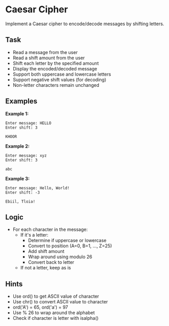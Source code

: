 # Caesar Cipher

Implement a Caesar cipher to encode/decode messages by shifting letters.

## Task
- Read a message from the user
- Read a shift amount from the user
- Shift each letter by the specified amount
- Display the encoded/decoded message
- Support both uppercase and lowercase letters
- Support negative shift values (for decoding)
- Non-letter characters remain unchanged

## Examples
**Example 1:**
```
Enter message: HELLO
Enter shift: 3
```
```
KHOOR
```

**Example 2:**
```
Enter message: xyz
Enter shift: 3
```
```
abc
```

**Example 3:**
```
Enter message: Hello, World!
Enter shift: -3
```
```
Ebiil, Tloia!
```

## Logic
- For each character in the message:
  - If it's a letter:
    - Determine if uppercase or lowercase
    - Convert to position (A=0, B=1, ..., Z=25)
    - Add shift amount
    - Wrap around using modulo 26
    - Convert back to letter
  - If not a letter, keep as is

## Hints
- Use ord() to get ASCII value of character
- Use chr() to convert ASCII value to character
- ord('A') = 65, ord('a') = 97
- Use % 26 to wrap around the alphabet
- Check if character is letter with isalpha()
